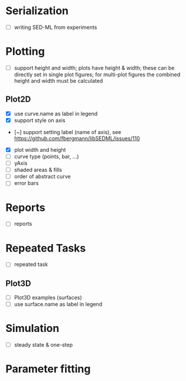 # Serialization
- [ ] writing SED-ML from experiments

# Plotting
- [ ] support height and width;
      plots have height & width; these can be directly set in single plot figures;
      for multi-plot figures the combined height and width must be calculated
## Plot2D
- [x] use curve.name as label in legend
- [x] support style on axis
- [~] support setting label (name of axis), see https://github.com/fbergmann/libSEDML/issues/110
- [x] plot width and height  
- [ ] curve type (points, bar, ...)
- [ ] yAxis  
- [ ] shaded areas & fills
- [ ] order of abstract curve
- [ ] error bars

# Reports
- [ ] reports
# Repeated Tasks
- [ ] repeated task

## Plot3D
- [ ] Plot3D examples (surfaces)
- [ ] use surface.name as label in legend

# Simulation
- [ ] steady state & one-step

# Parameter fitting

